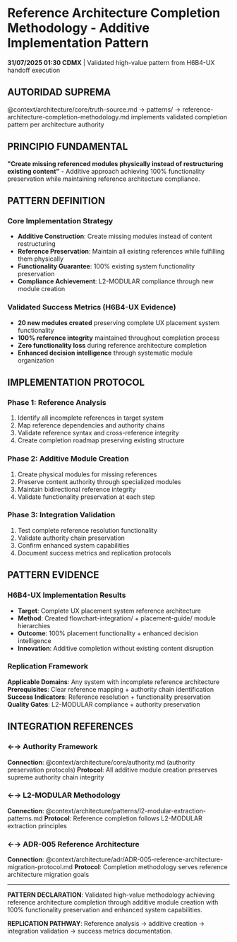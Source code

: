 # Reference Architecture Completion Methodology - Additive Implementation Pattern

**31/07/2025 01:30 CDMX** | Validated high-value pattern from H6B4-UX handoff execution

## AUTORIDAD SUPREMA
@context/architecture/core/truth-source.md → patterns/ → reference-architecture-completion-methodology.md implements validated completion pattern per architecture authority

## PRINCIPIO FUNDAMENTAL
**"Create missing referenced modules physically instead of restructuring existing content"** - Additive approach achieving 100% functionality preservation while maintaining reference architecture compliance.

## PATTERN DEFINITION

### **Core Implementation Strategy**
- **Additive Construction**: Create missing modules instead of content restructuring
- **Reference Preservation**: Maintain all existing references while fulfilling them physically
- **Functionality Guarantee**: 100% existing system functionality preservation
- **Compliance Achievement**: L2-MODULAR compliance through new module creation

### **Validated Success Metrics** (H6B4-UX Evidence)
- **20 new modules created** preserving complete UX placement system functionality
- **100% reference integrity** maintained throughout completion process
- **Zero functionality loss** during reference architecture completion
- **Enhanced decision intelligence** through systematic module organization

## IMPLEMENTATION PROTOCOL

### **Phase 1: Reference Analysis**
1. Identify all incomplete references in target system
2. Map reference dependencies and authority chains  
3. Validate reference syntax and cross-reference integrity
4. Create completion roadmap preserving existing structure

### **Phase 2: Additive Module Creation**
1. Create physical modules for missing references
2. Preserve content authority through specialized modules
3. Maintain bidirectional reference integrity
4. Validate functionality preservation at each step

### **Phase 3: Integration Validation**
1. Test complete reference resolution functionality
2. Validate authority chain preservation
3. Confirm enhanced system capabilities
4. Document success metrics and replication protocols

## PATTERN EVIDENCE

### **H6B4-UX Implementation Results**
- **Target**: Complete UX placement system reference architecture
- **Method**: Created flowchart-integration/ + placement-guide/ module hierarchies
- **Outcome**: 100% placement functionality + enhanced decision intelligence
- **Innovation**: Additive completion without existing content disruption

### **Replication Framework**
**Applicable Domains**: Any system with incomplete reference architecture
**Prerequisites**: Clear reference mapping + authority chain identification
**Success Indicators**: Reference resolution + functionality preservation
**Quality Gates**: L2-MODULAR compliance + authority preservation

## INTEGRATION REFERENCES

### **←→ Authority Framework**
**Connection**: @context/architecture/core/authority.md (authority preservation protocols)
**Protocol**: All additive module creation preserves supreme authority chain integrity

### **←→ L2-MODULAR Methodology**
**Connection**: @context/architecture/patterns/l2-modular-extraction-patterns.md
**Protocol**: Reference completion follows L2-MODULAR extraction principles

### **←→ ADR-005 Reference Architecture**
**Connection**: @context/architecture/adr/ADR-005-reference-architecture-migration-protocol.md
**Protocol**: Completion methodology serves reference architecture migration goals

---

**PATTERN DECLARATION**: Validated high-value methodology achieving reference architecture completion through additive module creation with 100% functionality preservation and enhanced system capabilities.

**REPLICATION PATHWAY**: Reference analysis → additive creation → integration validation → success metrics documentation.